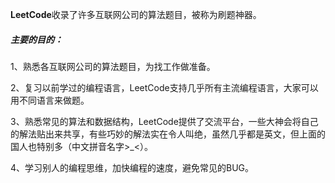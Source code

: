 **LeetCode**收录了许多互联网公司的算法题目，被称为刷题神器。

##### 主要的目的：

1、熟悉各互联网公司的算法题目，为找工作做准备。
       
2、复习以前学过的编程语言，LeetCode支持几乎所有主流编程语言，大家可以用不同语言来做题。
       
3、熟悉常见的算法和数据结构，LeetCode提供了交流平台，一些大神会将自己的解法贴出来共享，有些巧妙的解法实在令人叫绝，虽然几乎都是英文，但上面的国人也特别多（中文拼音名字>_<）。
       
4、学习别人的编程思维，加快编程的速度，避免常见的BUG。
